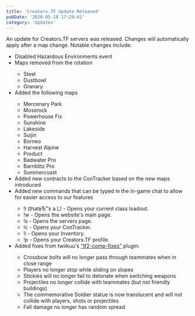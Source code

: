 ```yaml
---
title: 'Creators.TF Update Released'
pubDate: '2020-05-18 17:29:42'
category: 'Updates'
---
```


<p>An update for Creators.TF servers was released. Changes will automatically apply after a map change. Notable changes include:</p>
<ul>
	<li>Disabled Hazardous Environments event</li>
	<li>Maps removed from the rotation</li>
	<ul>
		<li>Steel</li>
		<li>Dustbowl</li>
		<li>Granary</li>
	</ul>
	<li>Added the following maps</li>
	<ul>
		<li>Mercenary Park</li>
		<li>Mossrock</li>
		<li>Powerhouse Fix</li>
		<li>Sunshine</li>
		<li>Lakeside</li>
		<li>Suijin</li>
		<li>Borneo</li>
		<li>Harvest Alpine</li>
		<li>Product</li>
		<li>Badwater Pro</li>
		<li>Barnblitz Pro</li>
		<li>Summercoast</li>
	</ul>
	<li>Added new contracts to the ConTracker based on the new maps introduced</li>
	<li>Added new commands that can be typed in the in-game chat to allow for easier access to our features</li>
	<ul>
		<li>!l (thatвЂ™s a L) - Opens your current class loadout.</li>
		<li>!w - Opens the website's main page.</li>
		<li>!s - Opens the servers page.</li>
		<li>!c - Opens your ConTracker.</li>
		<li>!i - Opens your Inventory.</li>
		<li>!p - Opens your Creators.TF profile.</li>
	</ul>
	<li>Added fixes from twiikuu's <a href="https://github.com/ldesgoui/tf2-comp-fixes" target="_blank">"tf2-comp-fixes"</a> plugin:</li>
	<ul>
		<li>Crossbow bolts will no longer pass through teammates when in close range</li>
		<li>Players no longer stop while sliding on slopes</li>
		<li>Stickies will no longer fail to detonate when switching weapons</li>
		<li>Projectiles no longer collide with teammates (but not friendly buildings)</li>
		<li>The commemorative Soldier statue is now translucent and will not collide with players, shots or projectiles</li>
		<li>Fall damage no longer has random spread</li>
	</ul>
</ul>
